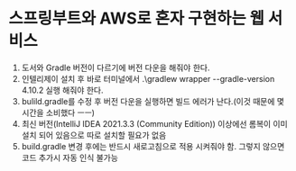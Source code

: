 # 스프링부트와 AWS로 혼자 구현하는 웹 서비스 
1. 도서와 Gradle 버전이 다르기에 버전 다운을 해줘야 한다.  
2. 인텔리제이 설치 후 바로 터미널에서 .\gradlew wrapper --gradle-version 4.10.2 실행 해줘야 한다.
3. bulild.gradle를 수정 후 버전 다운을 실행하면 빌드 에러가 난다.(이것 때문에 몇 시간을 소비했다 ㅡㅡ)  
4. 최신 버전(IntelliJ IDEA 2021.3.3 (Community Edition)) 이상에선 롬복이 이미 설치 되어 있음으로 따로 설치할 필요가 없음  
5. build.gradle 변경 후에는 반드시 새로고침으로 적용 시켜줘야 함. 그렇지 않으면 코드 추가시 자동 인식 불가능  
